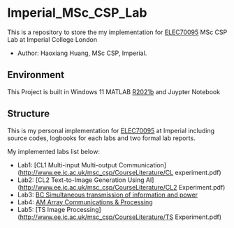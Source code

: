 # Imperial_MSc_CSP_Lab

This is a repository to store the my implementation for [ELEC70095](http://www.ee.ic.ac.uk/msc_csp/Welcome.html) MSc CSP Lab at Imperial College London 

+ Author: Haoxiang Huang, MSc CSP, Imperial.

## Environment

This Project is built in Windows 11 MATLAB [R2021b](https://uk.mathworks.com/products/new_products/release2021b.html) and Juypter Notebook

## Structure

This is my personal implementation for [ELEC70095](http://www.ee.ic.ac.uk/msc_csp/Welcome.html) at Imperial including source codes, logbooks for each labs and two formal lab reports.

My implemented labs list below:

+ Lab1: [CL1 Multi-input Multi-output Communication](http://www.ee.ic.ac.uk/msc_csp/CourseLiterature/CL experiment.pdf)
+ Lab2: [CL2 Text-to-Image Generation Using AI](http://www.ee.ic.ac.uk/msc_csp/CourseLiterature/CL2 Experiment.pdf)
+ Lab3: [BC Simultaneous transmission of information and power](http://www.ee.ic.ac.uk/msc_csp/CourseLiterature/SWIPT_Exp.pdf)
+ Lab4: [AM Array Communications & Processing](http://www.ee.ic.ac.uk/msc_csp/CourseLiterature/am1.pdf)
+ Lab5: [TS Image Processing](http://www.ee.ic.ac.uk/msc_csp/CourseLiterature/TS Experiment.pdf)

